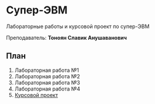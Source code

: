 # Супер-ЭВМ

Лабораторные работы и курсовой проект по супер-ЭВМ

Преподаватель: **Тоноян Славик Анушаванович**

## План

1. Лабораторная работа №1
2. Лабораторная работа №2
3. Лабораторная работа №3
4. Лабораторная работа №4
7. [Курсовой проект](https://github.com/bestK1ngArthur/IU5/tree/master/Term%206/Supercomputer/Coursework)
